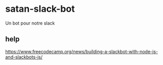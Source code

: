# satan-slack-bot

Un bot pour notre slack

## help

<https://www.freecodecamp.org/news/building-a-slackbot-with-node-js-and-slackbots-js/>
